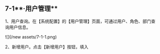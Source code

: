 ## 7-1**·用户管理**

1、用户查询。在【系统配置】的【用户管理】页面，可通过用户、角色、部门查询用户信息。

![](/new assets/7-1-1.png)

2、新增用户。点击【新增用户】按钮，填入

